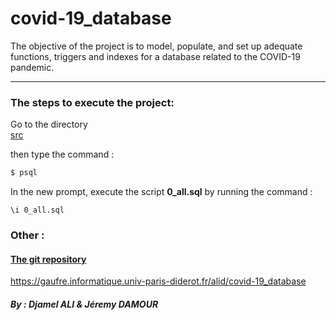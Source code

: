 # covid-19_database

The objective of the project is to model, populate, and set up adequate functions, triggers and indexes for a database related to the COVID-19 pandemic.

___

### The steps to execute the project: 

Go to the directory \
[src](src)

then type the command :
```sh
$ psql
```

In the new prompt, execute the script **0_all.sql** by running the command :
```psql
\i 0_all.sql
```



### Other :

#### [The git repository ](https://gaufre.informatique.univ-paris-diderot.fr/alid/covid-19_database)

https://gaufre.informatique.univ-paris-diderot.fr/alid/covid-19_database

##### By : Djamel ALI & Jéremy DAMOUR
